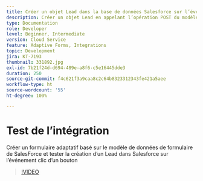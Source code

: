 ```yaml
---
title: Créer un objet Lead dans la base de données Salesforce sur l’événement clic d’un bouton
description: Créer un objet Lead en appelant l’opération POST du modèle de données de formulaire
type: Documentation
role: Developer
level: Beginner, Intermediate
version: Cloud Service
feature: Adaptive Forms, Integrations
topic: Development
jira: KT-7193
thumbnail: 331892.jpg
exl-id: 7b21f24d-d694-489e-a8f6-c5e16445dde3
duration: 250
source-git-commit: f4c621f3a9caa8c2c64b8323312343fe421a5aee
workflow-type: ht
source-wordcount: '55'
ht-degree: 100%

---
```


# Test de l’intégration

Créer un formulaire adaptatif basé sur le modèle de données de formulaire de SalesForce et tester la création d’un Lead dans Salesforce sur l’événement clic d’un bouton

>[!VIDEO](https://video.tv.adobe.com/v/331892?quality=12&learn=on)
